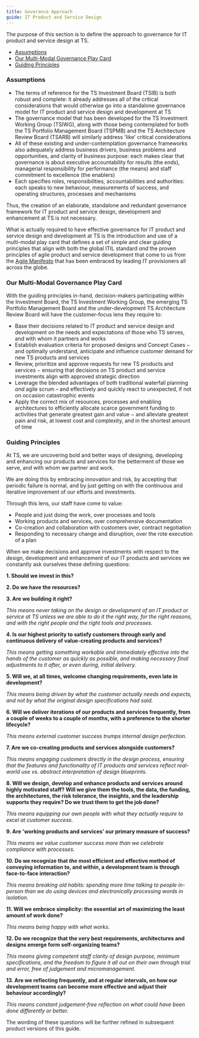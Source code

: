 ```yaml
---
title: Goverance Approach
guide: IT Product and Service Design
---
```


The purpose of this section is to define the approach to governance for IT product and service design at TS.

<!-- TOC -->

- [Assumptions](#assumptions)
- [Our Multi-Modal Governance Play Card](#our-multi-modal-governance-play-card)
- [Guiding Principles](#guiding-principles)

<!-- /TOC -->

### Assumptions

- The terms of reference for the TS Investment Board (TSIB) is both robust and complete: it already addresses all of the critical considerations that would otherwise go into a standalone governance model for IT product and service design and development at TS
- The governance model that has been developed for the TS Investment Working Group (TSIWG), along with those being contemplated for both the TS Portfolio Management Board (TSPMB) and the TS Architecture Review Board (TSARB) will similarly address 'like' critical considerations
- All of these existing and under-contemplation governance frameworks also adequately address business drivers, business problems and opportunities, and clarity of business purpose: each makes clear that governance is about executive accountability for results (the ends), managerial responsibility for performance (the means) and staff commitment to excellence (the enablers)
- Each specifies roles, responsibilities, accountabilities and authorities: each speaks to new behaviour, measurements of success, and operating structures, processes and mechanisms

Thus, the creation of an elaborate, standalone and redundant governance framework for IT product and service design, development and enhancement at TS is not necessary.

What is actually required to have effective governance for IT product and service design and development at TS is the introduction and use of a multi-modal play card that defines a set of simple and clear guiding principles that align with both the global ITIL standard _and_ the proven principles of agile product and service development that come to us from the [Agile Manifesto](http://agilemanifesto.org/principles.html) that has been embraced by leading IT provisioners all across the globe.

### Our Multi-Modal Governance Play Card

With the guiding principles in-hand, decision-makers participating within the Investment Board, the TS Investment Working Group, the emerging TS Portfolio Management Board and the under-development TS Architecture Review Board will have the customer-focus lens they require to:

- Base their decisions related to IT product and service design and development on the needs and expectations of those who TS serves, and with whom it partners and works
- Establish evaluation criteria for proposed designs and Concept Cases − and optimally understand, anticipate and influence customer demand for new TS products and services
- Review, prioritize and approve requests for new TS products and services − ensuring that decisions on TS product and service investments align with approved strategic direction
- Leverage the blended advantages of both traditional waterfall planning _and_ agile scrum – and effectively and quickly react to unexpected, if not on occasion catastrophic events
- Apply the correct mix of resources, processes and enabling architectures to efficiently allocate scarce government funding to activities that generate greatest gain and value − and alleviate greatest pain and risk, at lowest cost and complexity, and in the shortest amount of time

### Guiding Principles

At TS, we are uncovering bold and better ways of designing, developing and enhancing our products and services for the betterment of those we serve, and with whom we partner and work.

We are doing this by embracing innovation and risk, by accepting that periodic failure is normal, and by just getting on with the continuous and iterative improvement of our efforts and investments.

Through this lens, our staff have come to value:

- People and just doing the work, over processes and tools
- Working products and services, over comprehensive documentation
- Co-creation and collaboration with customers over, contract negotiation
- Responding to necessary change and disruption, over the rote execution of a plan

When we make decisions and approve investments with respect to the design, development and enhancement of our IT products and services we constantly ask ourselves these defining questions:

**1\. Should we invest in this?**

**2\. Do we have the resources?**

**3\. Are we building it right?**

_This means never taking on the design or development of an IT product or service at TS unless we are able to do it the right way, for the right reasons, and with the right people and the right tools and processes._

**4\. Is our highest priority to satisfy customers through early and continuous delivery of value-creating products and services?**

_This means getting something workable and immediately effective into the hands of the customer as quickly as possible, and making necessary final adjustments to it after, or even during, initial delivery._

**5\. Will we, at all times, welcome changing requirements, even late in development?**

_This means being driven by what the customer actually needs and expects, and not by what the original design specifications had said._

**6\. Will we deliver iterations of our products and services frequently, from a couple of weeks to a couple of months, with a preference to the shorter lifecycle?**

_This means external customer success trumps internal design perfection._

**7\. Are we co-creating products and services alongside customers?**

_This means engaging customers directly in the design process, ensuring that the features and functionality of IT products and services reflect real-world use vs. abstract interpretation of design blueprints._

**8\. Will we design, develop and enhance products and services around highly motivated staff? Will we give them the tools, the data, the funding, the architectures, the risk tolerance, the insights, and the leadership supports they require? Do we trust them to get the job done?**

_This means equipping our own people with what they actually require to excel at customer success._

**9\. Are 'working products and services' our primary measure of success?**

_This means we value customer success more than we celebrate compliance with processes._

**10\. Do we recognize that _the_ most efficient and effective method of conveying information to, and within, a development team is through face-to-face interaction?**

_This means breaking old habits: spending more time talking to people in-person than we do using devices and electronically processing words in isolation._

**11\. Will we embrace simplicity: the essential art of maximizing the least amount of work done?**

_This means being happy with what works._

**12\. Do we recognize that the very best requirements, architectures and designs emerge form self-organizing teams?**

_This means giving competent staff clarity of design purpose, minimum specifications, and the freedom to figure it all out on their own through trial and error, free of judgement and micromanagement._

**13\. Are we reflecting frequently, and at regular intervals, on how our development teams can become more effective and adjust their behaviour accordingly?**

_This means constant judgement-free reflection on what could have been done differently or better._

The wording of these questions will be further refined in subsequent product versions of this guide.
